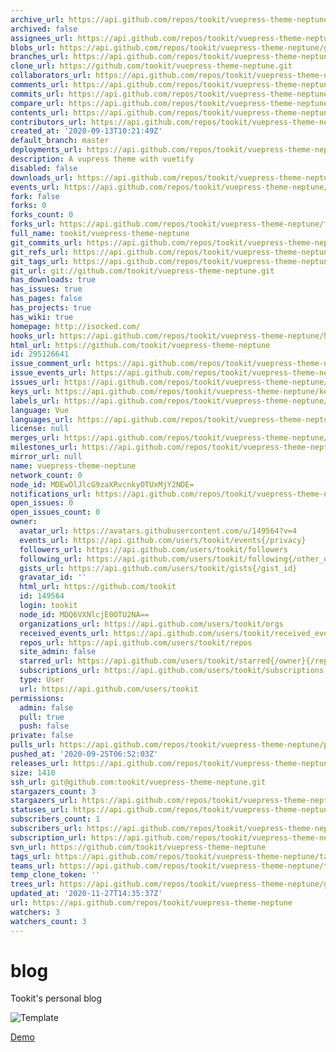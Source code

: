 ```yaml
---
archive_url: https://api.github.com/repos/tookit/vuepress-theme-neptune/{archive_format}{/ref}
archived: false
assignees_url: https://api.github.com/repos/tookit/vuepress-theme-neptune/assignees{/user}
blobs_url: https://api.github.com/repos/tookit/vuepress-theme-neptune/git/blobs{/sha}
branches_url: https://api.github.com/repos/tookit/vuepress-theme-neptune/branches{/branch}
clone_url: https://github.com/tookit/vuepress-theme-neptune.git
collaborators_url: https://api.github.com/repos/tookit/vuepress-theme-neptune/collaborators{/collaborator}
comments_url: https://api.github.com/repos/tookit/vuepress-theme-neptune/comments{/number}
commits_url: https://api.github.com/repos/tookit/vuepress-theme-neptune/commits{/sha}
compare_url: https://api.github.com/repos/tookit/vuepress-theme-neptune/compare/{base}...{head}
contents_url: https://api.github.com/repos/tookit/vuepress-theme-neptune/contents/{+path}
contributors_url: https://api.github.com/repos/tookit/vuepress-theme-neptune/contributors
created_at: '2020-09-13T10:21:49Z'
default_branch: master
deployments_url: https://api.github.com/repos/tookit/vuepress-theme-neptune/deployments
description: A vupress theme with vuetify
disabled: false
downloads_url: https://api.github.com/repos/tookit/vuepress-theme-neptune/downloads
events_url: https://api.github.com/repos/tookit/vuepress-theme-neptune/events
fork: false
forks: 0
forks_count: 0
forks_url: https://api.github.com/repos/tookit/vuepress-theme-neptune/forks
full_name: tookit/vuepress-theme-neptune
git_commits_url: https://api.github.com/repos/tookit/vuepress-theme-neptune/git/commits{/sha}
git_refs_url: https://api.github.com/repos/tookit/vuepress-theme-neptune/git/refs{/sha}
git_tags_url: https://api.github.com/repos/tookit/vuepress-theme-neptune/git/tags{/sha}
git_url: git://github.com/tookit/vuepress-theme-neptune.git
has_downloads: true
has_issues: true
has_pages: false
has_projects: true
has_wiki: true
homepage: http://isocked.com/
hooks_url: https://api.github.com/repos/tookit/vuepress-theme-neptune/hooks
html_url: https://github.com/tookit/vuepress-theme-neptune
id: 295126641
issue_comment_url: https://api.github.com/repos/tookit/vuepress-theme-neptune/issues/comments{/number}
issue_events_url: https://api.github.com/repos/tookit/vuepress-theme-neptune/issues/events{/number}
issues_url: https://api.github.com/repos/tookit/vuepress-theme-neptune/issues{/number}
keys_url: https://api.github.com/repos/tookit/vuepress-theme-neptune/keys{/key_id}
labels_url: https://api.github.com/repos/tookit/vuepress-theme-neptune/labels{/name}
language: Vue
languages_url: https://api.github.com/repos/tookit/vuepress-theme-neptune/languages
license: null
merges_url: https://api.github.com/repos/tookit/vuepress-theme-neptune/merges
milestones_url: https://api.github.com/repos/tookit/vuepress-theme-neptune/milestones{/number}
mirror_url: null
name: vuepress-theme-neptune
network_count: 0
node_id: MDEwOlJlcG9zaXRvcnkyOTUxMjY2NDE=
notifications_url: https://api.github.com/repos/tookit/vuepress-theme-neptune/notifications{?since,all,participating}
open_issues: 0
open_issues_count: 0
owner:
  avatar_url: https://avatars.githubusercontent.com/u/149564?v=4
  events_url: https://api.github.com/users/tookit/events{/privacy}
  followers_url: https://api.github.com/users/tookit/followers
  following_url: https://api.github.com/users/tookit/following{/other_user}
  gists_url: https://api.github.com/users/tookit/gists{/gist_id}
  gravatar_id: ''
  html_url: https://github.com/tookit
  id: 149564
  login: tookit
  node_id: MDQ6VXNlcjE0OTU2NA==
  organizations_url: https://api.github.com/users/tookit/orgs
  received_events_url: https://api.github.com/users/tookit/received_events
  repos_url: https://api.github.com/users/tookit/repos
  site_admin: false
  starred_url: https://api.github.com/users/tookit/starred{/owner}{/repo}
  subscriptions_url: https://api.github.com/users/tookit/subscriptions
  type: User
  url: https://api.github.com/users/tookit
permissions:
  admin: false
  pull: true
  push: false
private: false
pulls_url: https://api.github.com/repos/tookit/vuepress-theme-neptune/pulls{/number}
pushed_at: '2020-09-25T06:52:03Z'
releases_url: https://api.github.com/repos/tookit/vuepress-theme-neptune/releases{/id}
size: 1410
ssh_url: git@github.com:tookit/vuepress-theme-neptune.git
stargazers_count: 3
stargazers_url: https://api.github.com/repos/tookit/vuepress-theme-neptune/stargazers
statuses_url: https://api.github.com/repos/tookit/vuepress-theme-neptune/statuses/{sha}
subscribers_count: 1
subscribers_url: https://api.github.com/repos/tookit/vuepress-theme-neptune/subscribers
subscription_url: https://api.github.com/repos/tookit/vuepress-theme-neptune/subscription
svn_url: https://github.com/tookit/vuepress-theme-neptune
tags_url: https://api.github.com/repos/tookit/vuepress-theme-neptune/tags
teams_url: https://api.github.com/repos/tookit/vuepress-theme-neptune/teams
temp_clone_token: ''
trees_url: https://api.github.com/repos/tookit/vuepress-theme-neptune/git/trees{/sha}
updated_at: '2020-11-27T14:35:37Z'
url: https://api.github.com/repos/tookit/vuepress-theme-neptune
watchers: 3
watchers_count: 3
---
```


# blog
Tookit's personal blog

![Template](http://isocked.com/img/neptune-screenshot-1.png)


[Demo](http://isocked.com/)